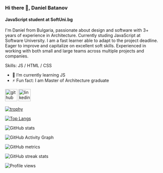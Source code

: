 ### Hi there 👋, Daniel Batanov
#### JavaScript student at SoftUni.bg
I'm Daniel from Bulgaria, passionate about design and software with 3+ years of experience in Architecture. Currently studing JavaScript at Software University. I am a fast learner able to adapt to the project deadline. Eager to improve and capitalize on excellent soft skills. Experienced in working with both small and large teams across multiple projects and companies.

Skills: JS / HTML / CSS

- 🌱 I’m currently learning JS 
- ⚡ Fun fact: I am Master of Architecture graduate 


[<img src='https://cdn.jsdelivr.net/npm/simple-icons@3.0.1/icons/github.svg' alt='github' height='40'>](https://github.com/batanoffs)  [<img src='https://cdn.jsdelivr.net/npm/simple-icons@3.0.1/icons/linkedin.svg' alt='linkedin' height='40'>](https://www.linkedin.com/in/https://www.linkedin.com/in/daniel-batanov-6799b31a3//)  

[![trophy](https://github-profile-trophy.vercel.app/?username=batanoffs)](https://github.com/ryo-ma/github-profile-trophy)

[![Top Langs](https://github-readme-stats.vercel.app/api/top-langs/?username=batanoffs)](https://github.com/anuraghazra/github-readme-stats)

![GitHub stats](https://github-readme-stats.vercel.app/api?username=batanoffs&show_icons=true)  

![GitHub Activity Graph](https://activity-graph.herokuapp.com/graph?username=batanoffs)  

![GitHub metrics](https://metrics.lecoq.io/batanoffs)  

![GitHub streak stats](https://streak-stats.demolab.com/?user=batanoffs)  

![Profile views](https://gpvc.arturio.dev/batanoffs)  
